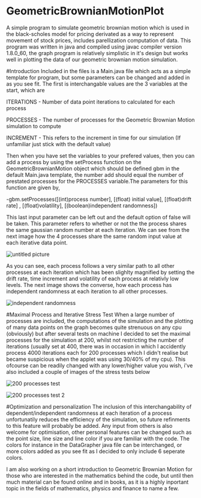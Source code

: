 # GeometricBrownianMotionPlot
A simple program to simulate geometric brownian motion which is used in the black-scholes model for pricing derivated as a way
to represent movement of stock prices, includes parellization computation of data. This program was written in java and compiled
using javac compiler version 1.8.0_60, the graph program is relatively simplistic in it's  design but works well in plotting the
data of our geometric brownian motion simulation.

#Introduction
Included in the files is a Main.java file which acts as a simple template for program, but some parameters can be changed and added in
as you see fit. The first is interchangable values are the 3 variables at the start, which are

ITERATIONS - Number of data point iterations to calculated for each process

PROCESSES - The number of processes for the Geometric Brownian Motion simulation to compute

INCREMENT - This refers to the increment in time for our simulation (If unfamiliar just stick with the default value)

Then when you have set the variables to your prefered values, then you can add a process by using the setProcess function on the
GeometricBrownianMotion object which should be defined gbm in the default Main.java template, the number add should equal the number
of prestated processes for the PROCESSES variable.The parameters for this function are given by,

-gbm.setProcesses([(int)process number], [(float) initial value], [(float)drift rate]
, [(float)volatility], [(boolean)independent randomness])

This last input parameter can be left out and the default option of false will be taken. This parameter refers to whether or not the
the process shares the same gaussian random number at each iteration. We can see from the next image how the 4 processes share the same
random input value at each iterative data point.

![untitled picture](https://cloud.githubusercontent.com/assets/7094275/18420492/c55bd556-786b-11e6-8e8e-2a41cd4267dc.png)

As you can see, each process follows a very similar path to all other processes at each iteration which has been slighlty magnified
by setting the drift rate, time increment and volatility of each process at relativly low levels. The next image shows the converse,
how each process has independent randomness at each iteration to all other processes.

![independent randomness](https://cloud.githubusercontent.com/assets/7094275/18420511/31dd6b68-786c-11e6-817d-a8ea86f1a9db.png)

#Maximal Process and Iterative Stress Test
When a large number of processes are included, the computations of the simulation and the plotting of many data points
 on the graph becomes quite strenuous on any cpu (obviously) but after several tests on machine I decided to set the maximal
 processes for the simulation at 200, whilst not restricting the number of iterations (usually set at 400, there was in occasion
 in which I accidently process 4000 iterations each for 200 processes which I didn't realise but became suspicious when the applet
 was using 30/40% of my cpu). This ofcourse can be readily changed with any lower/higher value you wish,
 i've also included a couple of images of the stress tests below

 ![200 processes test](https://cloud.githubusercontent.com/assets/7094275/18420544/f10074cc-786c-11e6-8719-903b948b1399.png)


![200 processes test 2](https://cloud.githubusercontent.com/assets/7094275/18420547/08519cb4-786d-11e6-8048-69a1b7ea7bea.png)

#Optimization and personalization
The inclusion of this interchangability of dependent/independent randomness at each iteration of a process unfortunatily
reduces the efficiency of the simulation, so future refinments to this feature will probably be added. Any input from others is also
welcome for optimisation, other personal features can be changed such as the point size, line size and line color if you are familiar
with the code. The colors for instance in the DataGrapher java file can be interchanged, or more colors added as you see fit as I
decided to only include 6 seperate colors.

I am also working on a short introduction to Geometric Brownian Motion for those who are interested in the mathematics behind the code,
but until then much material can be found online and in books, as it is a highly inportant topic in the fields of mathematics,
physics and finance to name a few.
